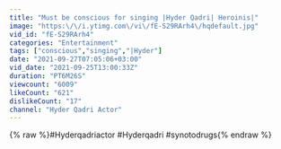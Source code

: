 ```yaml
---
title: "Must be conscious for singing |Hyder Qadri| Heroinis|"
image: "https:\/\/i.ytimg.com\/vi\/fE-S29RArh4\/hqdefault.jpg"
vid_id: "fE-S29RArh4"
categories: "Entertainment"
tags: ["conscious","singing","|Hyder"]
date: "2021-09-27T07:05:06+03:00"
vid_date: "2021-09-25T13:00:33Z"
duration: "PT6M26S"
viewcount: "6009"
likeCount: "621"
dislikeCount: "17"
channel: "Hyder Qadri Actor"
---
```

{% raw %}#Hyderqadriactor #Hyderqadri #synotodrugs{% endraw %}
